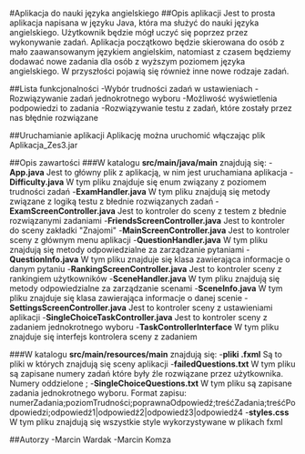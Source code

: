 #Aplikacja do nauki języka angielskiego
##Opis aplikacji
Jest to prosta aplikacja napisana w języku Java, która ma służyć do nauki języka angielskiego. Użytkownik będzie mógł uczyć się poprzez przez wykonywanie zadań. Aplikacja początkowo będzie skierowana do osób z mało zaawansowanym językiem angielskim, natomiast z czasem będziemy dodawać nowe zadania dla osób z wyższym poziomem języka angielskiego. W przyszłości pojawią się również inne nowe rodzaje zadań.

##Lista funkcjonalności
-Wybór trudności zadań w ustawieniach
-Rozwiązywanie zadań jednokrotnego wyboru
-Możliwość wyświetlenia podpowiedzi to zadania
-Rozwiązywanie testu z zadań, które zostały przez nas błędnie rozwiązane

##Uruchamianie aplikacji
Aplikację można uruchomić włączając plik Aplikacja_Zes3.jar

##Opis zawartości
###W katalogu **src/main/java/main** znajdują się:
-**App.java** Jest to główny plik z aplikacją, w nim jest uruchamiana aplikacja
-**Difficulty.java** W tym pliku znajduje się enum związany z poziomem trudności zadań
-**ExamHandler.java** W tym pliku znajdują się metody związane z logiką testu z błednie rozwiązanych zadań
-**ExamScreenController.java** Jest to kontroler do sceny z testem z błednie rozwiązanymi zadaniami
-**FriendsScreenController.java** Jest to kontroler do sceny zakładki "Znajomi"
-**MainScreenController.java** Jest to kontroler sceny z głównym menu aplikacji
-**QuestionHandler.java** W tym pliku znajdują się metody odpowiedzialne za zarządzanie pytaniami
-**QuestionInfo.java** W tym pliku znajduje się klasa zawierająca informacje o danym pytaniu
-**RankingScreenController.java** Jest to kontroler sceny z rankingiem użytkowników
-**SceneHandler.java** W tym pliku znajdują się metody odpowiedzialne za zarządzanie scenami
-**SceneInfo.java** W tym pliku znajduje się klasa zawierająca informacje o danej scenie
-**SettingsScreenController.java** Jest to kontroler sceny z ustawieniami aplikacji
-**SingleChoiceTaskController.java** Jest to kontroler sceny z zadaniem jednokrotnego wyboru
-**TaskControllerInterface** W tym pliku znajduje się interfejs kontrolera sceny z zadaniem

###W katalogu **src/main/resources/main** znajdują się:
-**pliki .fxml** Są to pliki w których znajdują się sceny aplikacji
-**failedQuestions.txt** W tym pliku są zapisane numery zadań które były źle rozwiązane przez użytkownika. Numery oddzielone ;
-**SingleChoiceQuestions.txt** W tym pliku są zapisane zadania jednokrotnego wyboru. Format zapisu:
numerZadania;poziomTrudności;poprawnaOdpowiedź;treśćZadania;treśćPodpowiedzi;odpowiedź1|odpowiedź2|odpowiedź3|odpowiedź4
-**styles.css** W tym pliku znajdują się wszystkie style wykorzystywane w plikach fxml


##Autorzy
-Marcin Wardak
-Marcin Komza